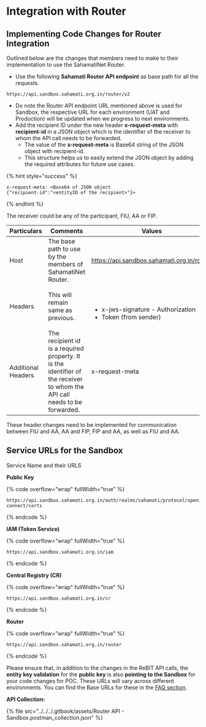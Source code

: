 # Integration with Router

## Implementing Code Changes for Router Integration

Outlined below are the changes that members need to make to their implementation to use the SahamatiNet Router.

* Use the following **Sahamati Router API endpoint** as base path for all the requests.

```url
https://api.sandbox.sahamati.org.in/router/v2
```

* Do note the Router API endpoint URL mentioned above is used for Sandbox, the respective URL for each environment (UAT and Production) will be updated when we progress to next environments.&#x20;
* Add the recipient ID under the new header **x-request-meta** with **recipient-id** in a JSON object which is the identifier of the receiver to whom the API call needs to be forwarded.
  * The value of the **x-request-meta** is Base64 string of the JSON object with recipient-id.
  * This structure helps us to easily extend the JSON object by adding the required attributes for future use cases.

{% hint style="success" %}
```
x-request-meta: <Base64 of JSON object 
{"recipient-id":"<entityID of the recipient>"}>
```
{% endhint %}

The receiver could be any of the participant, FIU, AA or FIP.&#x20;

<table><thead><tr><th width="100.8345947265625">Particulars</th><th width="304.542724609375">Comments</th><th>Values</th></tr></thead><tbody><tr><td>Host</td><td>The base path to use by the members of SahamatiNet Router.</td><td><a href="https://api.sandbox.sahamati.org.in/router">​</a><a href="https://api.sandbox.sahamati.org.in/router">https://api.sandbox.sahamati.org.in/router</a></td></tr><tr><td>Headers</td><td>This will remain same as previous.</td><td><p>​</p><ul><li>x-jws-signature - Authorization</li><li>Token (from sender)</li></ul></td></tr><tr><td>Additional Headers</td><td>The recipient id is a required property. It is the identifier of the receiver to whom the API call needs to be forwarded.</td><td>x-request-meta</td></tr></tbody></table>

These header changes need to be implemented for communication between FIU and AA, AA and FIP, FIP and AA, as well as FIU and AA.

## Service URLs for the Sandbox

Service Name and their URLS&#x20;

**Public Key**

{% code overflow="wrap" fullWidth="true" %}
```url
https://api.sandbox.sahamati.org.in/auth/realms/sahamati/protocol/openid-connect/certs
```
{% endcode %}

**IAM (Token Service)** &#x20;

{% code overflow="wrap" fullWidth="true" %}
```url
https://api.sandbox.sahamati.org.in/iam
```
{% endcode %}

**Central Registry (CR)**&#x20;

{% code overflow="wrap" fullWidth="true" %}
```url
https://api.sandbox.sahamati.org.in/cr
```
{% endcode %}

**Router** &#x20;

{% code overflow="wrap" fullWidth="true" %}
```url
https://api.sandbox.sahamati.org.in/router
```
{% endcode %}

Please ensure that, in addition to the changes in the ReBIT API calls, the **entity key validation** for the **public key** is also **pointing to the Sandbox** for your code changes for POC. These URLs will vary across different environments. You can find the Base URLs for these in the [FAQ section](../../../frequently-asked-questions.md#base-urls-for-each-environment).

**API Collection:**

{% file src="../../../.gitbook/assets/Router API  - Sandbox.postman_collection.json" %}
